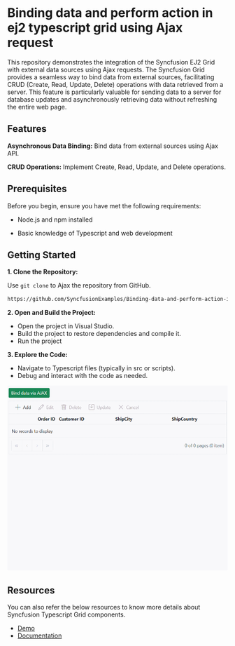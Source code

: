 # Binding data and perform action in ej2 typescript grid using Ajax request

This repository demonstrates the integration of the Syncfusion EJ2 Grid with external data sources using Ajax requests. The Syncfusion Grid provides a seamless way to bind data from external sources, facilitating CRUD (Create, Read, Update, Delete) operations with data retrieved from a server. This feature is particularly valuable for sending data to a server for database updates and asynchronously retrieving data without refreshing the entire web page.

## Features

**Asynchronous Data Binding:** Bind data from external sources using Ajax API.

**CRUD Operations:** Implement Create, Read, Update, and Delete operations.

## Prerequisites

Before you begin, ensure you have met the following requirements:

* Node.js and npm installed

* Basic knowledge of Typescript and web development

## Getting Started

**1. Clone the Repository:**

Use `git clone` to Ajax the repository from GitHub.

```bash
https://github.com/SyncfusionExamples/Binding-data-and-perform-action-in-ej2-typescript-grid-using-Ajax-request.git

```

**2. Open and Build the Project:**

* Open the project in Visual Studio.
* Build the project to restore dependencies and compile it.
* Run the project

**3. Explore the Code:**

* Navigate to Typescript files (typically in src or scripts).
* Debug and interact with the code as needed.

![Adaptors](./AJAXRequest/image/ajaxrequest.gif)

## Resources

You can also refer the below resources to know more details about Syncfusion Typescript Grid components.

* [Demo](https://ej2.syncfusion.com/demos/#/bootstrap/grid/over-view)
* [Documentation](https://ej2.syncfusion.com/documentation/grid/getting-started)


